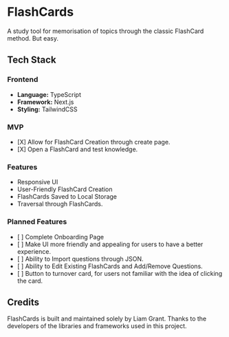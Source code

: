 <h1>FlashCards</h1>

<p>A study tool for memorisation of topics through the classic FlashCard method. But easy.</p>

<h2>Tech Stack</h2>

<h3>Frontend</h3>

<ul>
	<li><strong>Language:</strong> TypeScript</li>
	<li><strong>Framework:</strong> Next.js</li>
	<li><strong>Styling:</strong> TailwindCSS</li>
</ul>

<h3>MVP</h3>
<ul>
<li>[X] Allow for FlashCard Creation through create page.</li>
<li>[X] Open a FlashCard and test knowledge.</li>
</ul>

<h3>Features</h3>
<ul>
  <li>Responsive UI</li>
  <li>User-Friendly FlashCard Creation</li>
  <li>FlashCards Saved to Local Storage</li>
  <li>Traversal through FlashCards.</li>
</ul>

<h3>Planned Features</h3>
<ul>
  <li>[ ] Complete Onboarding Page</li>
  <li>[ ] Make UI more friendly and appealing for users to have a better experience.</li>
  <li>[ ] Ability to Import questions through JSON.</li>
  <li>[ ] Ability to Edit Existing FlashCards and Add/Remove Questions.</li>
  <li>[ ] Button to turnover card, for users not familiar with the idea of clicking the card.</li>
</ul>

<!--
<h3>Bugs to Fix</h3>
<ul>
	<li>[ ] </li>
	<li>[ ] </li>
	<li>[ ] </li>
</ul>
-->
<h2>Credits</h2>

<p>FlashCards is built and maintained solely by Liam Grant. Thanks to the developers of the libraries and frameworks used in this project.</p>
